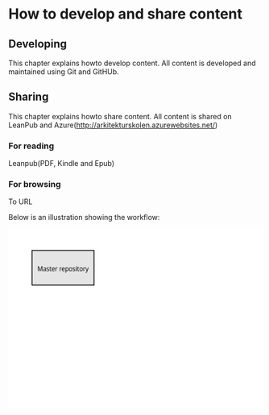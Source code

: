 # How to develop and share content

## Developing
This chapter explains howto develop content. All content is developed and maintained using Git and GitHUb.

## Sharing
This chapter explains howto share content. All content is shared on LeanPub and Azure(http://arkitekturskolen.azurewebsites.net/)

### For reading
Leanpub(PDF, Kindle and Epub)

### For browsing
To URL

Below is an illustration showing the workflow:

<img src="images/Branching.svg">
